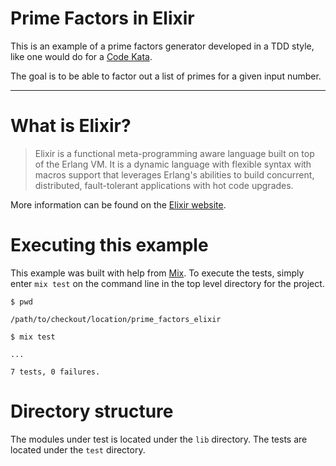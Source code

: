 # Prime Factors in Elixir

This is an example of a prime factors generator developed in a TDD style, like one would do for a [Code Kata](http://codekata.pragprog.com).

The goal is to be able to factor out a list of primes for a given input number.

* * *

# What is Elixir?

> Elixir is a functional meta-programming aware language built on top of the Erlang VM. It is a dynamic language with flexible syntax with macros support that leverages Erlang's abilities to build concurrent, distributed, fault-tolerant applications with hot code upgrades.

More information can be found on the [Elixir website](http://elixir-lang.org).

# Executing this example

This example was built with help from [Mix](http://elixir-lang.org/getting_started/mix.html).  To execute the tests, simply enter `mix test` on the command line in the top level directory for the project.

`$ pwd`

`/path/to/checkout/location/prime_factors_elixir`

`$ mix test`

`...`

`7 tests, 0 failures.`

# Directory structure

The modules under test is located under the `lib` directory.  The tests are located under the `test` directory.